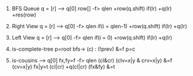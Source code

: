 1. BFS Queue
  q = [r]
  --> q[0]
    row[]
    -f> qlen
      +row(q.shift)
      if(lr) +q(lr)
    +res(row)

2. Right View
  q = [r]
  --> q[0]
    -f> qlen
      if(i = qlen-1) +row(q.shift)
      if(lr) +q(lr)

3. Left View
  q = [r]
  --> q[0]
    -f> qlen
      if(i = 0) +row(q.shift)
      if(lr) +q(lr)

4. is-complete-tree
  p=root
  bfs->
    (c) : (!prev) &=f
    p=c

5. is-cousins
  --> q[0]
    fx,fy=f
    -f> qlen
      (cl&cr) (clv=x|y & crv=x|y) &=f
      (cv=x|y) fx|y=t
      (cl|cr) +q(cl|cr)
  (fx&fy) &=t

